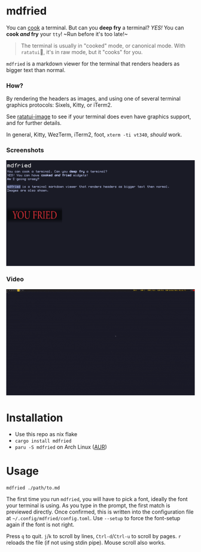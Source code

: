 # mdfried

You can [cook](https://ratatui.rs/) a terminal. But can you **deep fry** a terminal?
_YES!_ You can **cook _and_ fry** your `tty`! ~Run before it's too late!~

> The terminal is usually in "cooked" mode, or canonical mode.
> With `ratatui`🐁, it's in raw mode, but it "cooks" for you.

`mdfried` is a markdown viewer for the terminal that renders headers as bigger text than normal.

### How?

By rendering the headers as images, and using one of several terminal graphics protocols: Sixels,
Kitty, or iTerm2.

See [ratatui-image](https://github.com/benjajaja/ratatui-image?tab=readme-ov-file#compatibility-matrix)
to see if your terminal does even have graphics support, and for further details.

In general, Kitty, WezTerm, iTerm2, foot, `xterm -ti vt340`, _should_ work.

### Screenshots

![Screenshot](./assets/screenshot_1.png)

### Video

![Screenshot](./assets/demo.gif)

# Installation

- Use this repo as nix flake
- `cargo install mdfried`
- `paru -S mdfried` on Arch Linux ([AUR](https://aur.archlinux.org/packages/mdfried))

# Usage

```
mdfried ./path/to.md
```

The first time you run `mdfried`, you will have to pick a font, ideally the font your terminal is
using. As you type in the prompt, the first match is previewed directly. Once confirmed, this is
written into the configuration file at `~/.config/mdfried/config.toml`. Use `--setup` to force the
font-setup again if the font is not right.

Press `q` to quit. `j`/`k` to scroll by lines, `Ctrl-d`/`Ctrl-u` to scroll by pages. `r` reloads
the file (if not using stdin pipe). Mouse scroll also works.
